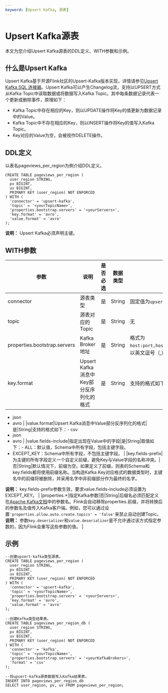```yaml
---
keyword: [Upsert Kafka, 源表]
---
```


# Upsert Kafka源表

本文为您介绍Upsert Kafka源表的DDL定义、WITH参数和示例。

## 什么是Upsert Kafka

Upsert Kafka基于开源Flink社区的Upsert-Kafka版本实现，详情请参见[Upsert Kafka SQL 连接器](https://ci.apache.org/projects/flink/flink-docs-master/zh/dev/table/connectors/upsert-kafka.html)。Upsert Kafka可以产生Changelog流，支持以UPSERT方式从Kafka Topic中读取数据或将数据写入Kafka Topic。其中每条数据记录代表一个更新或删除事件，原理如下：

-   Kafka Topic中存在相应的Key，则以UPDATE操作将Key的值更新为数据记录中的Value。
-   Kafka Topic中不存在相应的Key，则以INSERT操作将Key的值写入Kafka Topic。
-   Key对应的Value为空，会被视作DELETE操作。

## DDL定义

以表名pageviews\_per\_region为例介绍DDL定义。

```
CREATE TABLE pageviews_per_region (
  user_region STRING,
  pv BIGINT,
  uv BIGINT,
  PRIMARY KEY (user_region) NOT ENFORCED
) WITH (
  'connector' = 'upsert-kafka',
  'topic' = '<yourTopicName>',
  'properties.bootstrap.servers' = '<yourServers>',
  'key.format' = 'avro',
  'value.format' = 'avro'
);
```

**说明：** Upsert Kafka必须声明主键。

## WITH参数

|参数|说明|是否必选|数据类型|备注|
|--|--|----|----|--|
|connector|源表类型|是|String|固定值为`upsert-kafka`。|
|topic|源表对应的Topic|是|String|无|
|properties.bootstrap.servers|Kafka Broker地址|是|String|格式为`host:port,host:port,host:port`，以英文逗号（,）分割。|
|key.format|Upsert Kafka消息中Key部分反序列化的格式|是|String|支持的格式如下：-   csv
-   json
-   avro |
|value.format|Upsert Kafka消息中Value部分反序列化的格式|是|String|支持的格式如下：-   csv
-   json
-   avro |
|value.fields-include|指定出现在Value中的字段|是|String|取值如下：-   ALL：默认值，Schema中所有字段，包括主键字段。
-   EXCEPT\_KEY：Schema中所有字段，不包括主键字段。 |
|key.fields-prefix|为主键的所有字段定义一个自定义前缀，避免Key与Value字段的名称冲突。|否|String|默认情况下，前缀为空。如果定义了前缀，则表的Schema和key.fields都将使用前缀名称。当构造Kafka Key对应格式的数据类型时，主键名中的前缀将被删除，并采用名字中非前缀部分作为最终的名字。

**说明：** key.fields-prefix参数生效，要求value.fields-include必须设置为EXCEPT\_KEY。 |
|properties.\*|指定Kafka参数|否|String|后缀名必须匹配定义在[Apache Kafka文档](https://kafka.apache.org/documentation/#configuration)中的参数名。Flink会自动移除properties.前缀，并将转换后的参数名及值传入Kafka客户端。例如，您可以通过设置`'properties.allow.auto.create.topics' = 'false'`来禁止自动创建Topic。**说明：** 参数`key.deserializer`和`value.deserializer`是不允许通过该方式指定参数的，因为Flink会重写这些参数的值。 |

## 示例

```
--创建upsert-kafka类型源表。
CREATE TABLE pageviews_per_region (
  user_region STRING,
  pv BIGINT,
  uv BIGINT,
  PRIMARY KEY (user_region) NOT ENFORCED
) WITH (
  'connector' = 'upsert-kafka',
  'topic' = '<yourTopicName>',
  'properties.bootstrap.servers' = '<yourServers>',
  'key.format' = 'avro',
  'value.format' = 'avro'
);

--创建Kafka类型结果表。
CREATE TABLE pageviews_per_region_db (
  user_region STRING,
  pv BIGINT,
  uv BIGINT,
  PRIMARY KEY (user_region) NOT ENFORCED
) WITH (
  'connector' = 'kafka',
  'topic' = '<yourTopicName>',
  'properties.bootstrap.servers' = '<yourKafkaBrokers>',
  'format' = 'csv'
);

--将upsert-kafka源表数据写入Kafka结果表。
INSERT INTO pageviews_per_region_db
SELECT user_region, pv, uv FROM pageviews_per_region;
```

